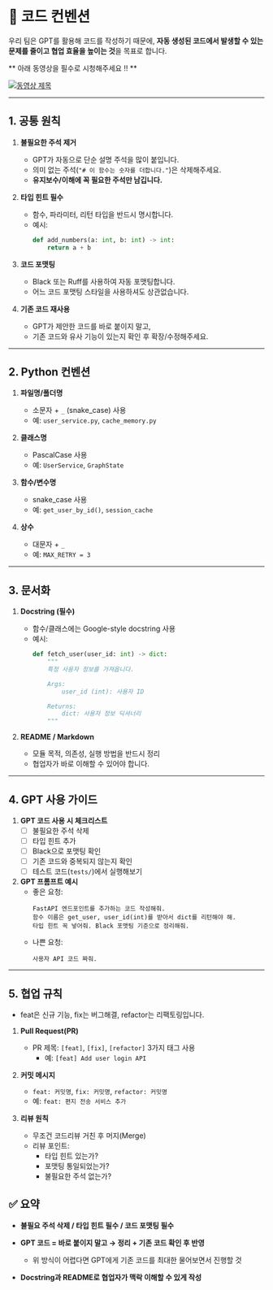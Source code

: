 # 📝 코드 컨벤션

우리 팀은 GPT를 활용해 코드를 작성하기 때문에, **자동 생성된 코드에서 발생할 수 있는 문제를 줄이고 협업 효율을 높이는 것**을 목표로 합니다.  

** 아래 동영상을 필수로 시청해주세요 !! ** 

[![동영상 제목](https://img.youtube.com/vi/PFELn3Gdw0w&t=337s/0.jpg)](https://www.youtube.com/watch?v=PFELn3Gdw0w&t=337s)

---

## 1. 공통 원칙
1. **불필요한 주석 제거**
   - GPT가 자동으로 단순 설명 주석을 많이 붙입니다.  
   - 의미 없는 주석(`"# 이 함수는 숫자를 더합니다."`)은 삭제해주세요.  
   - **유지보수/이해에 꼭 필요한 주석만 남깁니다.**

2. **타입 힌트 필수**
   - 함수, 파라미터, 리턴 타입을 반드시 명시합니다.  
   - 예시:
     ```python
     def add_numbers(a: int, b: int) -> int:
         return a + b
     ```

3. **코드 포맷팅**
   - Black 또는 Ruff를 사용하여 자동 포맷팅합니다. 
   - 어느 코드 포맷팅 스타일을 사용하셔도 상관없습니다.

4. **기존 코드 재사용**
   - GPT가 제안한 코드를 바로 붙이지 말고,  
   - 기존 코드와 유사 기능이 있는지 확인 후 확장/수정해주세요.  

---

## 2. Python 컨벤션
1. **파일명/폴더명**
   - 소문자 + `_` (snake_case) 사용  
   - 예: `user_service.py`, `cache_memory.py`

2. **클래스명**
   - PascalCase 사용  
   - 예: `UserService`, `GraphState`

3. **함수/변수명**
   - snake_case 사용  
   - 예: `get_user_by_id()`, `session_cache`

4. **상수**
   - 대문자 + `_`  
   - 예: `MAX_RETRY = 3`

---

## 3. 문서화
1. **Docstring (필수)**
   - 함수/클래스에는 Google-style docstring 사용
   - 예시:
     ```python
     def fetch_user(user_id: int) -> dict:
         """
         특정 사용자 정보를 가져옵니다.

         Args:
             user_id (int): 사용자 ID

         Returns:
             dict: 사용자 정보 딕셔너리
         """
     ```

2. **README / Markdown**
   - 모듈 목적, 의존성, 실행 방법을 반드시 정리  
   - 협업자가 바로 이해할 수 있어야 합니다.  

---

## 4. GPT 사용 가이드
1. **GPT 코드 사용 시 체크리스트**
   - [ ] 불필요한 주석 삭제  
   - [ ] 타입 힌트 추가  
   - [ ] Black으로 포맷팅 확인  
   - [ ] 기존 코드와 중복되지 않는지 확인  
   - [ ] 테스트 코드(`tests/`)에서 실행해보기  

2. **GPT 프롬프트 예시**
   - 좋은 요청:  
     ```
     FastAPI 엔드포인트를 추가하는 코드 작성해줘.
     함수 이름은 get_user, user_id(int)를 받아서 dict를 리턴해야 해.
     타입 힌트 꼭 넣어줘. Black 포맷팅 기준으로 정리해줘.
     ```
   - 나쁜 요청:  
     ```
     사용자 API 코드 짜줘.
     ```

---

## 5. 협업 규칙
- feat은 신규 기능, fix는 버그해결, refactor는 리팩토링입니다.

1. **Pull Request(PR)**
   - PR 제목: `[feat]`, `[fix]`, `[refactor]` 3가지 태그 사용  
     - 예: `[feat] Add user login API`

2. **커밋 메시지**
   - `feat: 커밋명`, `fix: 커밋명`, `refactor: 커밋명`
   - 예: `feat: 편지 전송 서비스 추가`

3. **리뷰 원칙**
   - 무조건 코드리뷰 거친 후 머지(Merge)  
   - 리뷰 포인트:
     - 타입 힌트 있는가?  
     - 포맷팅 통일되었는가?  
     - 불필요한 주석 없는가?  



## ✅ 요약
- **불필요 주석 삭제 / 타입 힌트 필수 / 코드 포맷팅 필수**  
- **GPT 코드 = 바로 붙이지 말고 → 정리 + 기존 코드 확인 후 반영**  
    - 위 방식이 어렵다면 GPT에게 기존 코드를 최대한 물어보면서 진행할 것 

- **Docstring과 README로 협업자가 맥락 이해할 수 있게 작성**  
